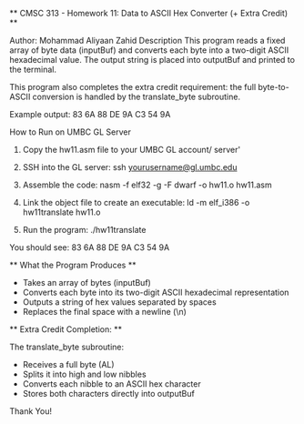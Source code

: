 ** CMSC 313 - Homework 11: Data to ASCII Hex Converter (+ Extra Credit) **

Author: Mohammad Aliyaan Zahid
Description
This program reads a fixed array of byte data (inputBuf) and converts each byte into a two-digit ASCII hexadecimal value. The output string is placed into outputBuf and printed to the terminal.

This program also completes the extra credit requirement: the full byte-to-ASCII conversion is handled by the translate_byte subroutine.

Example output:
83 6A 88 DE 9A C3 54 9A

How to Run on UMBC GL Server
1. Copy the hw11.asm file to your UMBC GL account/ server'

2. SSH into the GL server:
ssh yourusername@gl.umbc.edu

3. Assemble the code:
nasm -f elf32 -g -F dwarf -o hw11.o hw11.asm

4. Link the object file to create an executable:
ld -m elf_i386 -o hw11translate hw11.o

5. Run the program:
./hw11translate

You should see:
83 6A 88 DE 9A C3 54 9A

** What the Program Produces **
- Takes an array of bytes (inputBuf)
- Converts each byte into its two-digit ASCII hexadecimal representation
- Outputs a string of hex values separated by spaces
- Replaces the final space with a newline (\n)


** Extra Credit Completion: **

The translate_byte subroutine:
- Receives a full byte (AL)
- Splits it into high and low nibbles
- Converts each nibble to an ASCII hex character
- Stores both characters directly into outputBuf


Thank You!